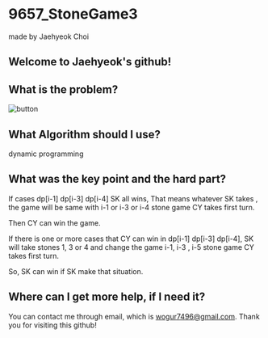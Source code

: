 # 9657_StoneGame3

made by Jaehyeok Choi

## Welcome to Jaehyeok's github!

## What is the problem?

![button](https://github.com/Choi-JaeHyeok-21500749/9657_StoneGame3/blob/main/9657_pro.PNG)

## What Algorithm should I use?

dynamic programming

## What was the key point and the hard part?

If cases dp[i-1] dp[i-3] dp[i-4] SK all wins, That means whatever SK takes , the game will be same with i-1 or i-3 or i-4 stone game CY takes first turn.

Then CY can win the game.

If there is one or more cases that CY can win in dp[i-1] dp[i-3] dp[i-4], SK will take stones 1, 3 or 4 and change the game i-1, i-3 , i-5 stone game CY takes first turn.

So, SK can win if SK make that situation.

## Where can I get more help, if I need it?

You can contact me through email, which is wogur7496@gmail.com.
Thank you for visiting this github!
